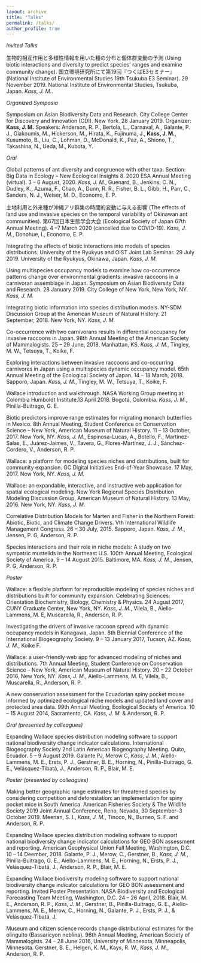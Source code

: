 ```yaml
---
layout: archive
title: "Talks"
permalink: /talks/
author_profile: true
---
```


*Invited Talks*

生物的相互作用と多様性情報を用いた種の分布と個体群変動の予測 (Using biotic interactions and diversity to predict species' ranges and examine community change).  国立環境研究所にて第19回『つくばE3セミナー』(National Institute of Environmental Studies 19th Tsukuba E3 Seminar). 29 November 2019. National Institute of Environmental Studies, Tsukuba, Japan. *Kass, J. M.*.

*Organized Symposia*

Symposium on Asian Biodiversity Data and Research. City College Center for Discovery and Innovation (CDI). New York. 28 January 2019. Organizer: **Kass, J. M.** Speakers: Anderson, R. P., Bertola, L., Carnaval, A., Galante, P. J., Giakoumis, M., Hickerson, M., Hirata, K., Fujinuma, J., **Kass, J. M.**, Kusumoto, B., Liu, C., Lohman, D., McDonald, K., Paz, A., Shiono, T., Takashina, N., Ueda, M., Kubota, Y.


*Oral*

Global patterns of ant diversity and congruence with other taxa. Section: Big Data in Ecology – New Ecological Insights 8. 2020 ESA Annual Meeting (virtual). 3 – 6 August, 2020. *Kass, J. M.*, Guenard, B., Jenkins, C. N., Dudley, K., Azuma, F., Chao, A., Dunn, R. R., Fisher, B. L., Gibb, H., Parr, C., Sanders, N. J., Weiser, M. D., Economo, E. P.

土地利用と外来種が沖縄アリ群集の時間的変動に与える影響 (The effects of land use and invasive species on the temporal variability of Okinawan ant communities). 第67回日本生態学会大会 (Ecological Society of Japan 67th Annual Meeting). 4 –7 March 2020 (cancelled due to COVID-19). *Kass, J. M.*, Donohue, I., Economo, E. P.

Integrating the effects of biotic interactions into models of species distributions. University of the Ryukyus and OIST Joint Lab Seminar. 29 July 2019. University of the Ryukyus, Okinawa, Japan. *Kass, J. M.*

Using multispecies occupancy models to examine how co-occurrence patterns change over environmental gradients: invasive raccoons in a carnivoran assemblage in Japan. Symposium on Asian Biodiversity Data and Research. 28 January 2019. City College of New York, New York, NY. *Kass, J. M.*

Integrating biotic information into species distribution models. NY-SDM Discussion Group at the American Museum of Natural History. 21 September, 2018. New York, NY. *Kass, J. M.*

Co-occurrence with two carnivorans results in differential occupancy for invasive raccoons in Japan. 98th Annual Meeting of the American Society of Mammalogists. 25 – 29 June, 2018. Manhattan, KS. *Kass, J. M.*, Tingley, M. W., Tetsuya, T., Koike, F.

Exploring interactions between invasive raccoons and co-occurring carnivores in Japan using a multispecies dynamic occupancy model. 65th Annual Meeting of the Ecological Society of Japan. 14 – 18 March, 2018. Sapporo, Japan. *Kass, J. M.*, Tingley, M. W., Tetsuya, T., Koike, F.

Wallace introduction and walkthrough. NASA Working Group meeting at Colombia Humboldt Institute.13 April 2018. Bogotá, Colombia. *Kass, J. M.*, Pinilla-Buitrago, G. E.

Biotic predictors improve range estimates for migrating monarch butterflies in Mexico. 8th Annual Meeting, Student Conference on Conservation Science – New York, American Museum of Natural History. 11 – 13 October, 2017. New York, NY. *Kass, J. M.*, Espinosa-Lucas, A., Botello, F., Martínez-Salas, E., Juárez-Jaimes, V., Tavera, G., Flores-Martínez, J. J., Sánchez-Cordero, V., Anderson, R. P.

Wallace: a platform for modeling species niches and distributions, built for community expansion. GC Digital Initiatives End-of-Year Showcase. 17 May, 2017. New York, NY. *Kass, J. M.*

Wallace: an expandable, interactive, and instructive web application for spatial ecological modeling. New York Regional Species Distribution Modeling Discussion Group, American Museum of Natural History. 13 May, 2016. New York, NY. *Kass, J. M.*

Correlative Distribution Models for Marten and Fisher in the Northern Forest: Abiotic, Biotic, and Climate Change Drivers. Vth International Wildlife Management Congress. 26 – 30 July, 2015. Sapporo, Japan. *Kass, J. M.*, Jensen, P. G, Anderson, R. P.

Species interactions and their role in niche models: A study on two sympatric mustelids in the Northeast U.S. 100th Annual Meeting, Ecological Society of America, 9 – 14 August 2015. Baltimore, MA. *Kass, J. M.*, Jensen, P. G, Anderson, R. P. 

*Poster*

Wallace: a flexible platform for reproducible modeling of species niches and distributions built for community expansion. Celebrating Sciences: Orientation Biochemistry, Biology, Chemistry & Physics. 24 August 2017, CUNY Graduate Center, New York, NY. *Kass, J. M.*, Vilela, B., Aiello-Lammens, M. E, Muscarella, R., Anderson, R. P.

Investigating the drivers of invasive raccoon spread with dynamic occupancy models in Kanagawa, Japan. 8th Biennial Conference of the International Biogeography Society. 9 – 13 January 2017, Tucson, AZ. *Kass, J. M.*, Koike F.

Wallace: a user-friendly web app for advanced modeling of niches and distributions. 7th Annual Meeting, Student Conference on Conservation Science – New York, American Museum of Natural History. 20 – 22 October 2016, New York, NY. *Kass, J. M.*, Aiello-Lammens, M. E, Vilela, B., Muscarella, R., Anderson, R. P.

A new conservation assessment for the Ecuadorian spiny pocket mouse informed by optimized ecological niche models and updated land cover and protected area data. 99th Annual Meeting, Ecological Society of America. 10 – 15 August 2014, Sacramento, CA. *Kass, J. M.*  & Anderson, R. P.

*Oral (presented by colleagues)*

Expanding Wallace species distribution modeling software to support national biodiversity change indicator calculations. International Biogeography Society 2nd Latin American Biogeography Meeting. Quito, Ecuador. 5 – 9 August 2019. Galante PJ, Merow C, *Kass, J. M.*, Aiello-Lammens, M. E., Ersts, P. J., Gerstner, B. E., Horning, N., Pinilla-Buitrago, G. E., Velásquez-Tibatá, J., Anderson, R. P., Blair, M. E.


*Poster (presented by colleagues)*

Making better geographic range estimates for threatened species by considering competition and deforestation: an implementation for spiny pocket mice in South America. American Fisheries Society & The Wildlife Society 2019 Joint Annual Conference, Reno, Nevada, 30 September–3 October 2019. Meenan, S. I., *Kass, J. M.*, Tinoco, N., Burneo, S. F. and Anderson, R. P. 

Expanding Wallace species distribution modeling software to support national biodiversity change indicator calculations for GEO BON assessment and reporting. American Geophysical Union Fall Meeting, Washington, D.C. 10 – 14 Deember, 2018. Galante, P. J., Merow, C., Gerstner, B., *Kass, J. M.*, Pinilla-Buitrago, G. E., Aiello-Lammens, M. E., Horning, N., Ersts, P. J., Velásquez-Tibatá, J., Anderson, R. P., Blair, M. E.

Expanding Wallace biodiversity modeling software to support national biodiversity change indicator calculations for GEO BON assessment and reporting. Invited Poster Presentation. NASA Biodiversity and Ecological Forecasting Team Meeting, Washington, D.C. 24 – 26 April, 2018. Blair, M. E., Anderson, R. P., *Kass, J. M.*, Gerstner, B., Pinilla-Buitrago, G. E., Aiello-Lammens, M. E., Merow, C., Horning, N., Galante, P. J., Ersts, P. J., & Velásquez-Tibatá, J.

Museum and citizen science records change distributional estimates for the olinguito (Bassaricyon neblina). 96th Annual Meeting, American Society of Mammalogists. 24 – 28 June 2016, University of Minnesota, Minneapolis, Minnesota. Gerstner, B. E., Helgen, K. M., Kays, R. W., *Kass, J. M.*, Anderson, R. P.
